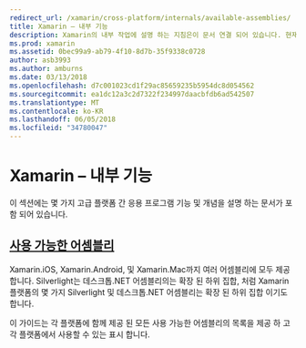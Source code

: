 ```yaml
---
redirect_url: /xamarin/cross-platform/internals/available-assemblies/
title: Xamarin – 내부 기능
description: Xamarin의 내부 작업에 설명 하는 지침은이 문서 연결 되어 있습니다. 현재, 사용 가능한 어셈블리 문서에 연결합니다.
ms.prod: xamarin
ms.assetid: 0bec99a9-ab79-4f10-8d7b-35f9338c0728
author: asb3993
ms.author: amburns
ms.date: 03/13/2018
ms.openlocfilehash: d7c001023cd1f29ac85659235b5954dc8d054562
ms.sourcegitcommit: ea1dc12a3c2d7322f234997daacbfdb6ad542507
ms.translationtype: MT
ms.contentlocale: ko-KR
ms.lasthandoff: 06/05/2018
ms.locfileid: "34780047"
---
```

# <a name="xamarin--internals"></a>Xamarin – 내부 기능

이 섹션에는 몇 가지 고급 플랫폼 간 응용 프로그램 기능 및 개념을 설명 하는 문서가 포함 되어 있습니다.

## <a name="available-assembliescross-platforminternalsavailable-assembliesmd"></a>[사용 가능한 어셈블리](~/cross-platform/internals/available-assemblies.md)

Xamarin.iOS, Xamarin.Android, 및 Xamarin.Mac까지 여러 어셈블리에 모두 제공 합니다. Silverlight는 데스크톱.NET 어셈블리의는 확장 된 하위 집합, 처럼 Xamarin 플랫폼의 몇 가지 Silverlight 및 데스크톱.NET 어셈블리는 확장 된 하위 집합 이기도 합니다.

이 가이드는 각 플랫폼에 함께 제공 된 모든 사용 가능한 어셈블리의 목록을 제공 하 고 각 플랫폼에서 사용할 수 있는 표시 합니다.



